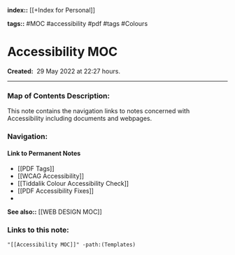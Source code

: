 **index::** [[+Index for Personal]]
 

**tags::** #MOC #accessibility #pdf #tags #Colours 

# Accessibility MOC

**Created:**  29 May 2022 at  22:27 hours.

___
### Map of Contents Description:
This note contains the navigation links to notes concerned with Accessibility including documents and webpages.

### Navigation:

#### Link to Permanent Notes
- [[PDF Tags]]
- [[WCAG Accessibility]]
- [[Tiddalik Colour Accessibility Check]]
- [[PDF Accessibility Fixes]]
- 


**See also::** [[WEB DESIGN MOC]]

### Links to this note:
```query
"[[Accessibility MOC]]" -path:(Templates) 
```

